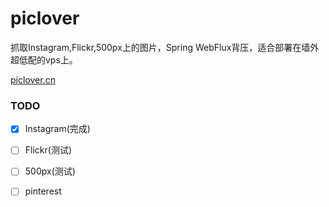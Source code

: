 # piclover
抓取Instagram,Flickr,500px上的图片，Spring WebFlux背压，适合部署在墙外超低配的vps上。

[piclover.cn](https://piclover.cn)

### TODO
- [x] Instagram(完成)
- [ ] Flickr(测试)
- [ ] 500px(测试)
- [ ] pinterest

